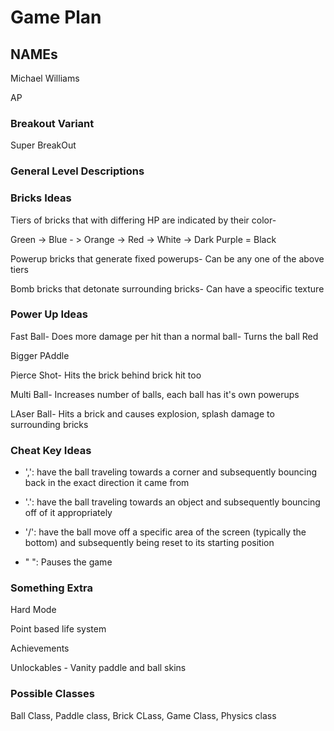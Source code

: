 # Game Plan
## NAMEs
Michael Williams

AP

### Breakout Variant

Super BreakOut

### General Level Descriptions

### Bricks Ideas
Tiers of bricks that with differing HP  are indicated by their color-

Green -> Blue - > Orange -> Red -> White -> Dark Purple = Black 

Powerup bricks that generate fixed powerups- Can be any one of the above tiers

Bomb bricks that detonate surrounding bricks- Can have a speocific texture


### Power Up Ideas

Fast Ball- Does more damage per hit than a normal ball- Turns the ball Red

Bigger PAddle

Pierce Shot- Hits the brick behind brick hit too

Multi Ball- Increases number of balls, each ball has it's own powerups

LAser Ball- Hits a brick and causes explosion, splash damage to surrounding bricks




### Cheat Key Ideas

* ',': have the ball traveling towards a corner and subsequently bouncing back in the exact direction it came from

* '.': have the ball traveling towards an object and subsequently bouncing off of it appropriately

* '/': have the ball move off a specific area of the screen (typically the bottom) and subsequently being reset to its starting position

* " ": Pauses the game

### Something Extra
Hard Mode

Point based life system

Achievements

Unlockables - Vanity paddle and ball skins

### Possible Classes

Ball Class, Paddle class, Brick CLass, Game Class, Physics class

